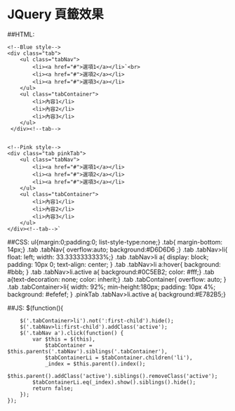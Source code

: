 # JQuery 頁籤效果

##HTML:

    <!--Blue style-->
    <div class="tab">
        <ul class="tabNav">
            <li><a href="#">選項1</a></li>`<br>
            <li><a href="#">選項2</a></li>
            <li><a href="#">選項3</a></li>
        </ul>
        <ul class="tabContainer">
            <li>內容1</li>
            <li>內容2</li>
            <li>內容3</li>
        </ul>
     </div><!--tab-->
	
	
    <!--Pink style-->
    <div class="tab pinkTab">
        <ul class="tabNav">
            <li><a href="#">選項1</a></li>
            <li><a href="#">選項2</a></li>
            <li><a href="#">選項3</a></li>
        </ul>    
        <ul class="tabContainer">
            <li>內容1</li>
            <li>內容2</li>
            <li>內容3</li>
        </ul>
    </div><!--tab-->`

##CSS:
	 ul{margin:0;padding:0; list-style-type:none;}
	.tab{ margin-bottom: 14px;}
	.tab .tabNav{ overflow:auto; background:#D6D6D6 ;}
	.tab .tabNav>li{ float: left; width: 33.3333333333%;}
	.tab .tabNav>li a{ display: block; padding: 10px 0; text-align: center;  }
	.tab .tabNav>li a:hover{ background: #bbb; }
	.tab .tabNav>li.active a{ background:#0C5EB2; color: #fff;}
	.tab a{text-decoration: none; color: inherit;}
	.tab .tabContainer{ overflow: auto;   }
	.tab .tabContainer>li{ width: 92%; min-height:180px; padding: 10px 4%; background: #efefef; }
	.pinkTab .tabNav>li.active a{ background:#E782B5;}
	
	
##JS:
	$(function(){
		
		$('.tabContainer>li').not(':first-child').hide();
		$('.tabNav>li:first-child').addClass('active');
		$('.tabNav a').click(function() {
			var $this = $(this),
				$tabContainer = $this.parents('.tabNav').siblings('.tabContainer'),
				$tabContainerLi	= $tabContainer.children('li'),
				_index = $this.parent().index();
			$this.parent().addClass('active').siblings().removeClass('active');
			$tabContainerLi.eq(_index).show().siblings().hide();
			return false;
		});
	});
	
